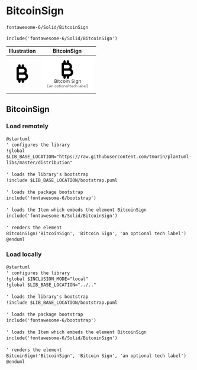 # BitcoinSign


```text
fontawesome-6/Solid/BitcoinSign
```

```text
include('fontawesome-6/Solid/BitcoinSign')
```



| Illustration | BitcoinSign |
| :---: | :---: |
| ![illustration for Illustration](../../fontawesome-6/Solid/BitcoinSign.png) | ![illustration for BitcoinSign](../../fontawesome-6/Solid/BitcoinSign.Local.png) |




## BitcoinSign

### Load remotely
```plantuml
@startuml
' configures the library
!global $LIB_BASE_LOCATION="https://raw.githubusercontent.com/tmorin/plantuml-libs/master/distribution"

' loads the library's bootstrap
!include $LIB_BASE_LOCATION/bootstrap.puml

' loads the package bootstrap
include('fontawesome-6/bootstrap')

' loads the Item which embeds the element BitcoinSign
include('fontawesome-6/Solid/BitcoinSign')

' renders the element
BitcoinSign('BitcoinSign', 'Bitcoin Sign', 'an optional tech label')
@enduml
```

### Load locally
```plantuml
@startuml
' configures the library
!global $INCLUSION_MODE="local"
!global $LIB_BASE_LOCATION="../.."

' loads the library's bootstrap
!include $LIB_BASE_LOCATION/bootstrap.puml

' loads the package bootstrap
include('fontawesome-6/bootstrap')

' loads the Item which embeds the element BitcoinSign
include('fontawesome-6/Solid/BitcoinSign')

' renders the element
BitcoinSign('BitcoinSign', 'Bitcoin Sign', 'an optional tech label')
@enduml
```

